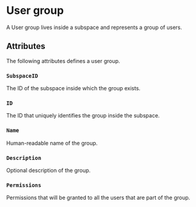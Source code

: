 # User group
A User group lives inside a subspace and represents a group of users.

## Attributes
The following attributes defines a user group.

### `SubspaceID`
The ID of the subspace inside which the group exists.

### `ID`
The ID that uniquely identifies the group inside the subspace.

### `Name`
Human-readable name of the group.

### `Description`
Optional description of the group.

### `Permissions`
Permissions that will be granted to all the users that are part of the group.